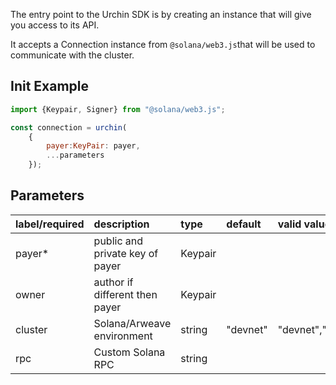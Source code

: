 The entry point to the Urchin SDK is by creating an instance that will give you access to its API.

It accepts a Connection instance from `@solana/web3.js`that will be used to communicate with the cluster.

## Init Example

```javascript JavaScript
import {Keypair, Signer} from "@solana/web3.js";

const connection = urchin(
    {
        payer:KeyPair: payer,
        ...parameters
    });


```


## Parameters

| label/required | description                     | type    | default  | valid values       |
| :------------- | :------------------------------ | :------ | :------- | :----------------- |
| payer\*        | public and private key of payer | Keypair |          |                    |
| owner      | author if different then payer  | Keypair  |          |                    |
| cluster        | Solana/Arweave environment      | string  | "devnet" | "devnet","mainnet" |
| rpc            | Custom Solana RPC               | string  |          |                    |


